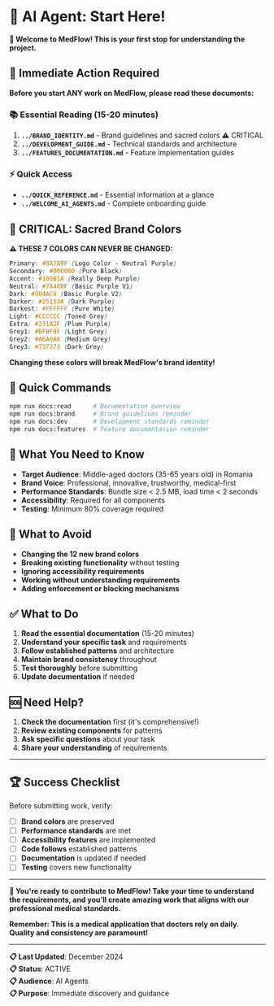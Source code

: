 # 🤖 AI Agent: Start Here!

**🎯 Welcome to MedFlow! This is your first stop for understanding the project.**

## 🚀 **Immediate Action Required**

**Before you start ANY work on MedFlow, please read these documents:**

### **📚 Essential Reading (15-20 minutes)**
1. **`../BRAND_IDENTITY.md`** - Brand guidelines and sacred colors ⚠️ CRITICAL
2. **`../DEVELOPMENT_GUIDE.md`** - Technical standards and architecture
3. **`../FEATURES_DOCUMENTATION.md`** - Feature implementation guides

### **⚡ Quick Access**
- **`../QUICK_REFERENCE.md`** - Essential information at a glance
- **`../WELCOME_AI_AGENTS.md`** - Complete onboarding guide

## 🎨 **CRITICAL: Sacred Brand Colors**

**⚠️ THESE 7 COLORS CAN NEVER BE CHANGED:**

```css
Primary: #8A7A9F (Logo Color - Neutral Purple)
Secondary: #000000 (Pure Black)
Accent: #100B1A (Really Deep Purple)
Neutral: #7A48BF (Basic Purple V1)
Dark: #804AC8 (Basic Purple V2)
Darker: #25153A (Dark Purple)
Darkest: #FFFFFF (Pure White)
Light: #CCCCCC (Toned Grey)
Extra: #231A2F (Plum Purple)
Grey1: #BFBFBF (Light Grey)
Grey2: #A6A6A6 (Medium Grey)
Grey3: #737373 (Dark Grey)
```

**Changing these colors will break MedFlow's brand identity!**

## 🔧 **Quick Commands**

```bash
npm run docs:read      # Documentation overview
npm run docs:brand     # Brand guidelines reminder
npm run docs:dev       # Development standards reminder
npm run docs:features  # Feature documentation reminder
```

## 🎯 **What You Need to Know**

- **Target Audience**: Middle-aged doctors (35-65 years old) in Romania
- **Brand Voice**: Professional, innovative, trustworthy, medical-first
- **Performance Standards**: Bundle size < 2.5 MB, load time < 2 seconds
- **Accessibility**: Required for all components
- **Testing**: Minimum 80% coverage required

## 🚫 **What to Avoid**

- **Changing the 12 new brand colors**
- **Breaking existing functionality** without testing
- **Ignoring accessibility requirements**
- **Working without understanding requirements**
- **Adding enforcement or blocking mechanisms**

## ✅ **What to Do**

1. **Read the essential documentation** (15-20 minutes)
2. **Understand your specific task** and requirements
3. **Follow established patterns** and architecture
4. **Maintain brand consistency** throughout
5. **Test thoroughly** before submitting
6. **Update documentation** if needed

## 🆘 **Need Help?**

1. **Check the documentation** first (it's comprehensive!)
2. **Review existing components** for patterns
3. **Ask specific questions** about your task
4. **Share your understanding** of requirements

---

## 🏆 **Success Checklist**

Before submitting work, verify:
- [ ] **Brand colors** are preserved
- [ ] **Performance standards** are met
- [ ] **Accessibility features** are implemented
- [ ] **Code follows** established patterns
- [ ] **Documentation** is updated if needed
- [ ] **Testing** covers new functionality

---

**🎉 You're ready to contribute to MedFlow! Take your time to understand the requirements, and you'll create amazing work that aligns with our professional medical standards.**

**Remember: This is a medical application that doctors rely on daily. Quality and consistency are paramount!**

---

**📋 Last Updated**: December 2024  
**📋 Status**: ACTIVE  
**📋 Audience**: AI Agents  
**📋 Purpose**: Immediate discovery and guidance
